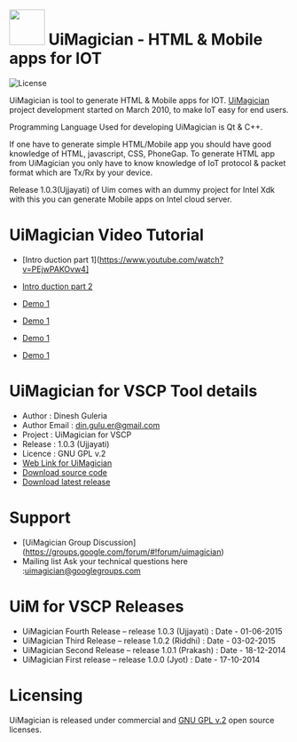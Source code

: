 # <img src="https://4a955bfd-a-62cb3a1a-s-sites.googlegroups.com/site/uimagician/home/UIMagician_small.png?attachauth=ANoY7crjD9IILuCrksH_PlpSuxCKoAiwiE2X_KAmFSPGsH322YuueE-X5kP4lrHV6S72HTQqb6syuJHu8uxQju94--l1t9zZVBC40wFVRwiRGPFaY4XmjQ0Fm_ftWR4f0u7OkjxtqAWdCRYVkhei6-z-44OAzJAtKWhrYyBBafjJHljk3Uwh2ax03w2jugQUpUzrLHjG3Lh5lsaqV6OtM9lYCvhC8e8ADjFz-g7Nb-QnkQ0b83AjK2s%3D&attredirects=0" width="64" height="64"> UiMagician - HTML &amp; Mobile apps for IOT

![](https://img.shields.io/badge/license-GPL_2-green.svg "License")

UiMagician is tool to generate HTML & Mobile apps for IOT.
[UiMagician](https://sites.google.com/site/uimagician/) project development started on March 2010,
to make IoT easy for end users.

Programming Language Used for developing UiMagician is Qt & C++.

If one have to generate simple HTML/Mobile app you should have good
knowledge of HTML, javascript, CSS, PhoneGap. To generate HTML app from
UiMagician you only have to know knowledge of IoT protocol &amp;
packet format which are Tx/Rx by your device.

Release 1.0.3(Ujjayati) of Uim comes with an dummy project for Intel Xdk with this
you can generate Mobile apps on Intel cloud server.

# UiMagician Video Tutorial
* [Intro duction part 1](https://www.youtube.com/watch?v=PEjwPAKOvw4]
* [Intro duction part 2](https://www.youtube.com/watch?v=82Pm0sbfIHQ)

* [Demo 1](https://www.youtube.com/watch?v=LXl3c9jNFs8)
* [Demo 1](https://www.youtube.com/watch?v=hsvA-qYidAw)
* [Demo 1](https://www.youtube.com/watch?v=MgxiYQOqvdk)
* [Demo 1](https://www.youtube.com/watch?v=L1pIaCmUPOM)

# UiMagician for VSCP Tool details
* Author  : Dinesh Guleria
* Author Email : din.gulu.er@gmail.com
* Project : UiMagician for VSCP
* Release : 1.0.3 (Ujjayati)
* Licence :  GNU GPL v.2
* [Web Link for UiMagician](https://sites.google.com/site/uimagician)
* [Download source code](https://github.com/dinguluer/UiMagician/tree/master/source/UiMagician)
* [Download latest release](https://sourceforge.net/projects/uimagician)

# Support
- [UiMagician Group Discussion] (https://groups.google.com/forum/#!forum/uimagician)
- Mailing list Ask your technical questions here :uimagician@googlegroups.com

# UiM for VSCP Releases
* UiMagician Fourth Release – release 1.0.3 (Ujjayati) : Date - 01-06-2015
* UiMagician Third Release – release 1.0.2 (Riddhi) : Date - 03-02-2015
* UiMagician Second Release – release 1.0.1 (Prakash) : Date - 18-12-2014
* UiMagician First release – release 1.0.0 (Jyot) : Date - 17-10-2014

# Licensing
UiMagician is released under commercial and [GNU GPL v.2](http://www.gnu.org/licenses/old-licenses/gpl-2.0.html) open source licenses.

